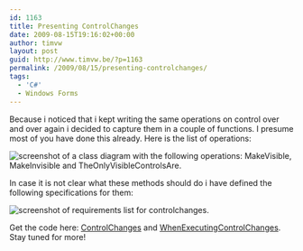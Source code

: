 ```yaml
---
id: 1163
title: Presenting ControlChanges
date: 2009-08-15T19:16:02+00:00
author: timvw
layout: post
guid: http://www.timvw.be/?p=1163
permalink: /2009/08/15/presenting-controlchanges/
tags:
  - 'C#'
  - Windows Forms
---
```

Because i noticed that i kept writing the same operations on control over and over again i decided to capture them in a couple of functions. I presume most of you have done this already. Here is the list of operations:

![screenshot of a class diagram with the following operations: MakeVisible, MakeInvisible and TheOnlyVisibleControlsAre.](http://www.timvw.be/wp-content/images/controlchanges.cd.png)

In case it is not clear what these methods should do i have defined the following specifications for them:

![screenshot of requirements list for controlchanges.](http://www.timvw.be/wp-content/images/controlchanges.specs.png)

Get the code here: [ControlChanges](http://www.timvw.be/wp-content/code/csharp/ControlChanges.cs.txt) and [WhenExecutingControlChanges](http://www.timvw.be/wp-content/code/csharp/WhenExecutingControlChanges.cs.txt). Stay tuned for more!
